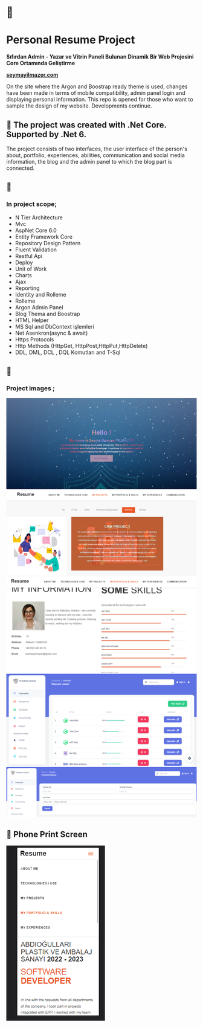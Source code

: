 # 👋
# Personal Resume Project 

<strong> Sıfırdan Admin - Yazar ve Vitrin Paneli Bulunan Dinamik Bir Web Projesini Core Ortamında Geliştirme </strong>

<b><a href="http://www.seymayilmazer.com">seymayilmazer.com</a></b>

On the site where the Argon and Boostrap ready theme is used, changes have been made in terms of mobile compatibility, admin panel login and displaying personal information.
This repo is opened for those who want to sample the design of my website.
Developments continue.

## 📝 <b>The project was created with .Net Core. Supported by .Net 6.</b> 

The project consists of two interfaces, the user interface of the person's about, portfolio, experiences, abilities, communication and social media information, the blog and the admin panel to which the blog part is connected.

## 📝 <h3/>In project scope; </h3>

<ul>
  <li> N Tier Architecture </li>
  <li> Mvc </li>
  <li> AspNet Core 6.0 </li> 
  <li> Entity Framework Core </li>
  <li> Repository Design Pattern </li>
  <li> Fluent Validation </li>
  <li> Restful Api </li>
  <li> Deploy </li>
  <li> Unit of Work </li>
  <li> Charts </li>
  <li> Ajax </li> 
  <li> Reporting </li> 
  <li> Identity and Rolleme </li>
  <li> Rolleme </li>
  <li> Argon Admin Panel </li>
  <li> Blog Thema and Boostrap </li>
  <li> HTML Helper </li>
  <li> MS Sql and DbContext işlemleri </li>
  <li> Net Asenkron(async & await) </li>
  <li> Https Protocols </li>
  <li> Http Methods (HttpGet, HttpPost,HttpPut,HttpDelete) </li>
  <li> DDL, DML, DCL , DQL Komutları and T-Sql </li>
  
</ul>

## 👋 <h3/>Project images ;</h3>

![Web Site View](https://github.com/seymaesim/DynamicCV/blob/master/Core_Proje/wwwroot/projectImages/Blog.PNG)
![Web Site View](https://github.com/seymaesim/DynamicCV/blob/master/Core_Proje/wwwroot/projectImages/AdminPanel3.png)
![Web Site View](https://github.com/seymaesim/DynamicCV/blob/master/Core_Proje/wwwroot/projectImages/Blog3.PNG)
![Web Site View](https://github.com/seymaesim/DynamicCV/blob/master/Core_Proje/wwwroot/projectImages/Admin%20Panel.PNG)
![Web Site View](https://github.com/seymaesim/DynamicCV/blob/master/Core_Proje/wwwroot/projectImages/YetenekEklemeveGuncelleme.PNG)
## 👋 Phone Print Screen
![Web Site View](https://github.com/seymaesim/DynamicCV/blob/master/Core_Proje/wwwroot/projectImages/BlogPhone.PNG)


